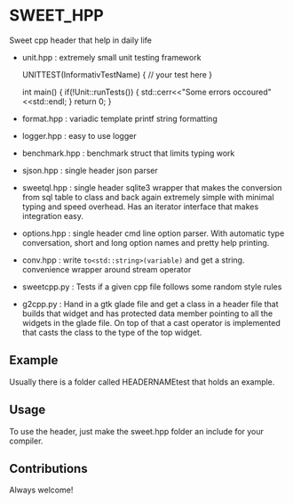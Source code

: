 SWEET_HPP
=========

Sweet cpp header that help in daily life

* unit.hpp : extremely small unit testing framework 

    UNITTEST(InformativTestName) {
    	// your test here
    }
    
    int main() {
    	if(!Unit::runTests()) {
    		std::cerr<<"Some errors occoured"<<std::endl;
    	}
    	return 0;
    }

* format.hpp : variadic template printf string formatting 

* logger.hpp : easy to use logger

* benchmark.hpp : benchmark struct that limits typing work

* sjson.hpp : single header json parser

* sweetql.hpp : single header sqlite3 wrapper that makes the conversion from sql table to class and back again extremely simple with minimal typing and speed overhead. Has an iterator interface that makes integration easy.

* options.hpp : single header cmd line option parser. With automatic type conversation, short and long option names and pretty help printing.

* conv.hpp : write `to<std::string>(variable)` and get a string. convenience wrapper around stream operator

* sweetcpp.py : Tests if a given cpp file follows some random style rules

* g2cpp.py : Hand in a gtk glade file and get a class in a header file that builds that widget and has protected data member pointing to all the widgets in the glade file. On top of that a cast operator is implemented that casts the class to the type of the top widget. 


Example
------
Usually there is a folder called HEADERNAMEtest that holds an example. 

Usage
-----
To use the header, just make the sweet.hpp folder an include for your compiler.

Contributions
--------
Always welcome!
